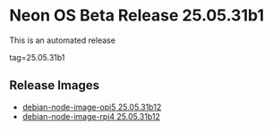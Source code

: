 # Neon OS Beta Release 25.05.31b1
This is an automated release

tag=25.05.31b1

## Release Images
- [debian-node-image-opi5 25.05.31b12](https://download.neonaiservices.com/neon_os/node/rpi4/dev/debian-node-image-rpi4_2025-05-31_00_07.img.xz)
- [debian-node-image-rpi4 25.05.31b12](https://download.neonaiservices.com/neon_os/node/rpi4/dev/debian-node-image-rpi4_2025-05-31_00_07.img.xz)
